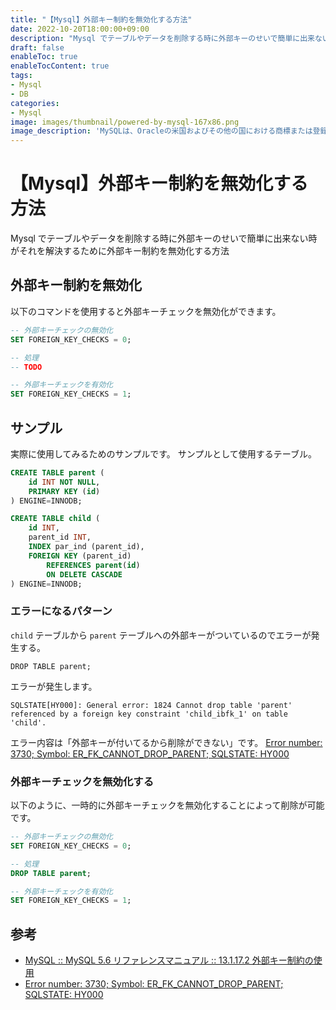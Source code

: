 ```yaml
---
title: "【Mysql】外部キー制約を無効化する方法"
date: 2022-10-20T18:00:00+09:00
description: "Mysql でテーブルやデータを削除する時に外部キーのせいで簡単に出来ない時がそれを解決するために外部キー制約を無効化する方法"
draft: false
enableToc: true
enableTocContent: true
tags: 
- Mysql
- DB
categories: 
- Mysql
image: images/thumbnail/powered-by-mysql-167x86.png
image_description: 'MySQLは、Oracleの米国およびその他の国における商標または登録商標です。'
---
```


# 【Mysql】外部キー制約を無効化する方法
Mysql でテーブルやデータを削除する時に外部キーのせいで簡単に出来ない時がそれを解決するために外部キー制約を無効化する方法

## 外部キー制約を無効化

以下のコマンドを使用すると外部キーチェックを無効化ができます。

```sql
-- 外部キーチェックの無効化
SET FOREIGN_KEY_CHECKS = 0;

-- 処理
-- TODO

-- 外部キーチェックを有効化
SET FOREIGN_KEY_CHECKS = 1;
```

## サンプル
実際に使用してみるためのサンプルです。
サンプルとして使用するテーブル。
```sql
CREATE TABLE parent (
    id INT NOT NULL,
    PRIMARY KEY (id)
) ENGINE=INNODB;

CREATE TABLE child (
    id INT, 
    parent_id INT,
    INDEX par_ind (parent_id),
    FOREIGN KEY (parent_id) 
        REFERENCES parent(id)
        ON DELETE CASCADE
) ENGINE=INNODB;
```

### エラーになるパターン
`child` テーブルから `parent` テーブルへの外部キーがついているのでエラーが発生する。
```
DROP TABLE parent;
```

エラーが発生します。
```
SQLSTATE[HY000]: General error: 1824 Cannot drop table 'parent' referenced by a foreign key constraint 'child_ibfk_1' on table 'child'.
```
エラー内容は「外部キーが付いてるから削除ができない」です。
<a href="https://dev.mysql.com/doc/mysql-errors/8.0/en/server-error-reference.html#error_er_fk_cannot_drop_parent" target="_blank" rel="nofollow noopener">Error number: 3730; Symbol: ER_FK_CANNOT_DROP_PARENT; SQLSTATE: HY000</a>

### 外部キーチェックを無効化する
以下のように、一時的に外部キーチェックを無効化することによって削除が可能です。
```sql
-- 外部キーチェックの無効化
SET FOREIGN_KEY_CHECKS = 0;

-- 処理
DROP TABLE parent;

-- 外部キーチェックを有効化
SET FOREIGN_KEY_CHECKS = 1;
```

## 参考
* <a href="https://dev.mysql.com/doc/refman/5.6/ja/create-table-foreign-keys.html#idm46328677602768" target="_blank" rel="nofollow noopener">MySQL :: MySQL 5.6 リファレンスマニュアル :: 13.1.17.2 外部キー制約の使用</a>
* <a href="https://dev.mysql.com/doc/mysql-errors/8.0/en/server-error-reference.html#error_er_fk_cannot_drop_parent" target="_blank" rel="nofollow noopener">Error number: 3730; Symbol: ER_FK_CANNOT_DROP_PARENT; SQLSTATE: HY000</a>
